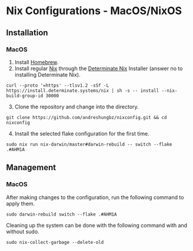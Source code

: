 # Nix Configurations - MacOS/NixOS

## Installation

### MacOS

1. Install [Homebrew](https://brew.sh/).
2. Install regular [Nix](https://nixos.org/) through the [Determinate Nix](https://determinate.systems/) Installer (answer no to installing Determinate Nix).

```
curl --proto '=https' --tlsv1.2 -sSf -L https://install.determinate.systems/nix | sh -s -- install --nix-build-group-id 30000
```

3. Clone the repository and change into the directory.

```
git clone https://github.com/andreshungbz/nixconfig.git && cd nixconfig
```

4. Install the selected flake configuration for the first time.

```
sudo nix run nix-darwin/master#darwin-rebuild -- switch --flake .#AHM1A
```

## Management

### MacOS

After making changes to the configuration, run the following command to apply them.

```
sudo darwin-rebuild switch --flake .#AHM1A
```

Cleaning up the system can be done with the following command with and without sudo.

```
sudo nix-collect-garbage --delete-old
```
